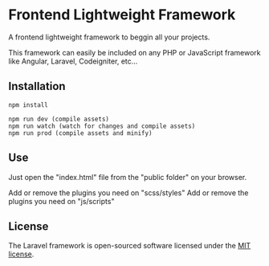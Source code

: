# Frontend Lightweight Framework
 
A frontend lightweight framework to beggin all your projects.

This framework can easily be included on any PHP or JavaScript framework like Angular, Laravel, Codeigniter, etc...


## Installation

    npm install

    npm run dev (compile assets)
    npm run watch (watch for changes and compile assets)
    npm run prod (compile assets and minify)


## Use

Just open the "index.html" file from the "public folder" on your browser.

Add or remove the plugins you need on "scss/styles"
Add or remove the plugins you need on "js/scripts"


## License

The Laravel framework is open-sourced software licensed under the [MIT license](https://opensource.org/licenses/MIT).
